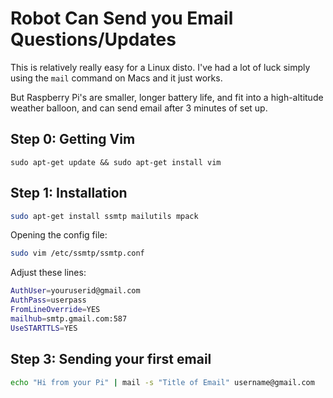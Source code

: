 Robot Can Send you Email Questions/Updates
==========================================


This is relatively really easy for a Linux disto.  I've had a lot of luck simply using the `mail` command on Macs and it just works.

But Raspberry Pi's are smaller, longer battery life, and fit into a high-altitude weather balloon, and can send email after 3 minutes of set up.


## Step 0: Getting Vim

`sudo apt-get update && sudo apt-get install vim`

## Step 1: Installation

```bash
sudo apt-get install ssmtp mailutils mpack
``` 

Opening the config file:
```bash
sudo vim /etc/ssmtp/ssmtp.conf
```

Adjust these lines:
```bash
AuthUser=youruserid@gmail.com
AuthPass=userpass
FromLineOverride=YES
mailhub=smtp.gmail.com:587
UseSTARTTLS=YES
```

## Step 3: Sending your first email

```bash
echo "Hi from your Pi" | mail -s "Title of Email" username@gmail.com
```
